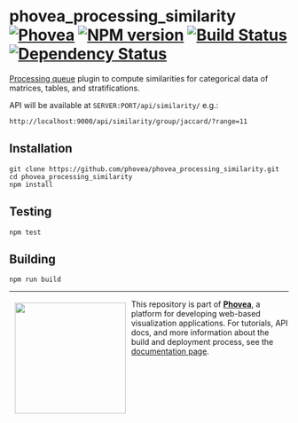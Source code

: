 phovea_processing_similarity [![Phovea][phovea-image]][phovea-url] [![NPM version][npm-image]][npm-url] [![Build Status][travis-image]][travis-url] [![Dependency Status][daviddm-image]][daviddm-url]
=====================

[Processing queue](https://github.com/phovea/phovea_processing_queue) plugin to compute similarities for categorical data of matrices, tables, and stratifications.

API will be available at `SERVER:PORT/api/similarity/` e.g.:
```
http://localhost:9000/api/similarity/group/jaccard/?range=11
```

Installation
------------

```
git clone https://github.com/phovea/phovea_processing_similarity.git
cd phovea_processing_similarity
npm install
```

Testing
-------

```
npm test
```

Building
--------

```
npm run build
```



***

<a href="https://caleydo.org"><img src="http://caleydo.org/assets/images/logos/caleydo.svg" align="left" width="200px" hspace="10" vspace="6"></a>
This repository is part of **[Phovea](http://phovea.caleydo.org/)**, a platform for developing web-based visualization applications. For tutorials, API docs, and more information about the build and deployment process, see the [documentation page](http://phovea.caleydo.org).


[phovea-image]: https://img.shields.io/badge/Phovea-Server%20Plugin-10ACDF.svg
[phovea-url]: https://phovea.caleydo.org
[npm-image]: https://badge.fury.io/js/phovea_processing_similarity.svg
[npm-url]: https://npmjs.org/package/phovea_processing_similarity
[travis-image]: https://travis-ci.org/phovea/phovea_processing_similarity.svg?branch=master
[travis-url]: https://travis-ci.org/phovea/phovea_processing_similarity
[daviddm-image]: https://david-dm.org/phovea/phovea_processing_similarity/status.svg
[daviddm-url]: https://david-dm.org/phovea/phovea_processing_similarity
